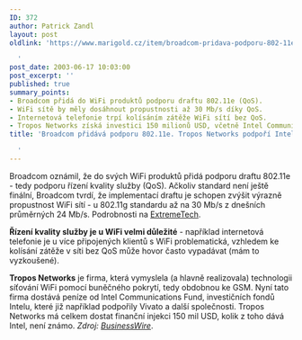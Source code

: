 ```yaml
---
ID: 372
author: Patrick Zandl
layout: post
oldlink: 'https://www.marigold.cz/item/broadcom-pridava-podporu-802-11e-tropos-networks-podpori-intel-fondy

  '
post_date: 2003-06-17 10:03:00
post_excerpt: ''
published: true
summary_points:
- Broadcom přidá do WiFi produktů podporu draftu 802.11e (QoS).
- WiFi sítě by měly dosáhnout propustnosti až 30 Mb/s díky QoS.
- Internetová telefonie trpí kolísáním zátěže WiFi sítí bez QoS.
- Tropos Networks získá investici 150 milionů USD, včetně Intel Communications Fund.
title: 'Broadcom přidává podporu 802.11e. Tropos Networks podpoří Intel fondy.

  '
---
```


<p>
Broadcom oznámil, že do svých WiFi produktů přidá podporu draftu 802.11e - tedy podporu řízení kvality služby (QoS). Ačkoliv standard není ještě finální, Broadcom tvrdí, že implementací draftu je schopen zvýšit výrazně propustnost WiFi sítí - u 802.11g standardu až na 30 Mb/s z dnešních průměrných 24 Mb/s. Podrobnosti na <A href="http://www.extremetech.com/article2/0,3973,1128665,00.asp" target=_blank>ExtremeTech</A>.</p>

<p>
<STRONG>Řízení kvality služby je u WiFi velmi důležité</STRONG> - například internetová telefonie je u více připojených klientů s WiFi problematická, vzhledem ke kolísání zátěže v síti bez QoS může hovor často vypadávat (mám to vyzkoušené).</p>

<p>
<STRONG>Tropos Networks</STRONG> je firma, která vymyslela (a hlavně realizovala) technologii síťování WiFi pomocí buněčného pokrytí, tedy obdobnou ke GSM. Nyní tato firma dostává peníze od Intel Communications Fund, investičních fondů Intelu, které již například podpořily Vivato a další společnosti. Tropos Networks má celkem dostat finanční injekci 150 mil USD, kolik z toho dává Intel, není známo. <EM>Zdroj: </EM><A href="http://www.businesswire.com/cgi-bin/cb_headline.cgi?&amp;story_file=bw.061603/231675440&amp;directory=/google&amp;header_file=header.htm&amp;footer_file=" target=_blank><EM>BusinessWire</EM></A>.</p>